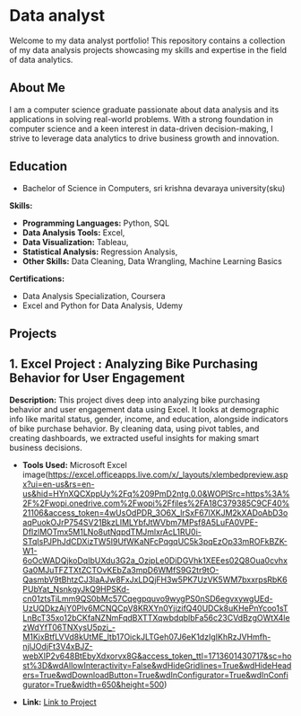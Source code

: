 # Data analyst

Welcome to my data analyst portfolio! This repository contains a collection of my data analysis projects showcasing my skills and expertise in the field of data analytics.

## About Me
I am a computer science graduate passionate about data analysis and its applications in solving real-world problems. With a strong foundation in computer science and a keen interest in data-driven decision-making, I strive to leverage data analytics to drive business growth and innovation.

## Education

- Bachelor of Science in Computers, sri krishna devaraya university(sku)
  
**Skills:**

- **Programming Languages:** Python, SQL
- **Data Analysis Tools:** Excel, 
- **Data Visualization:** Tableau, 
- **Statistical Analysis:** Regression Analysis,
- **Other Skills:** Data Cleaning, Data Wrangling, Machine Learning Basics

**Certifications:**

- Data Analysis Specialization, Coursera
- Excel and Python for Data Analysis, Udemy

  
## Projects


## 1. Excel Project : Analyzing Bike Purchasing Behavior for User Engagement
**Description:** This project dives deep into analyzing bike purchasing behavior and user engagement data using Excel. It looks at demographic info like marital status, gender, income, and education,
alongside indicators of bike purchase behavior. By cleaning data, using pivot tables, and creating dashboards, we extracted useful insights for making smart business decisions.
- **Tools Used:** Microsoft Excel
  image(https://excel.officeapps.live.com/x/_layouts/xlembedpreview.aspx?ui=en-us&rs=en-us&hid=HYnXQCXppUy%2Fq%209PmD2ntg.0.0&WOPISrc=https%3A%2F%2Fwopi.onedrive.com%2Fwopi%2Ffiles%2FA18C379385C9CF40%21106&access_token=4wUsOdPDR_3O6X_lrSxF67lXKJM2kXADoAbD3oaqPuokOJrP754SV21BkzLIMLYbfJtWVbm7MPsf8A5LuFA0VPE-DfIzlMOTmx5M1LNo8utNqpdTMJmlxrAcL1RU0i-STqIsPJPhJdCDXizTW5I9UfWKaNFcPqgqUC5k3pqEzOp33mROFkBZK-W1-6oOcWADQjkoDqIbUXdu3G2a_OzjpLe0DiDGVhk1XEEes02Q8Oua0cvhxGa0MJuTFZTXtZCTOvKEbZa3mpD6WMfS9G2tr9tO-QasmbV9tBhtzCJ3laAJw8FxJxLDQjFH3w5PK7UzVK5WM7bxxrpsRbK6PUbYat_NsnkgyJkQ9HPSKd-cn01ztsTiLmm9QS0bMc57Cqegpquvo9wygPS0nSD6egvxywgUEd-UzUQDkzAjY0Plv6MCNQCpV8KRXYn0YjizifQ40UDCk8uKHePnYcoo1sTLnBcT35xo12bCKfaNZNmFqdBXTTXqwbdqblbFa56c23CVdBzgOWtX4lezWdYfT06TNXysU5pzi_-M1KjxBtfLVVd8kUtME_ltb17OickJLTGeh07J6eK1dzIgIKhRzJVHmfh-njlJOdjFt3V4xBJZ-webXIP2v648BtEbyXdxorvx8G&access_token_ttl=1713601430717&sc=host%3D&wdAllowInteractivity=False&wdHideGridlines=True&wdHideHeaders=True&wdDownloadButton=True&wdInConfigurator=True&wdInConfigurator=True&width=650&height=500)

- **Link:** [Link to Project](https://github.com/Shabana2525/shabana_portfolio/blob/main/Bike%20Purchasing%20analysis.xlsx)




 

  





